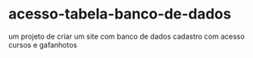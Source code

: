 # acesso-tabela-banco-de-dados
um projeto de criar um site com banco de dados cadastro com acesso cursos e gafanhotos
